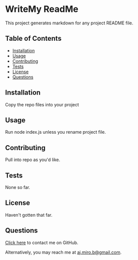 

# WriteMy ReadMe

This project generates markdown for any project README file.

## Table of Contents

* [Installation](#installation)
* [Usage](#usage)
* [Contributing](#contributing)
* [Tests](#tests)
* [License](#license)
* [Questions](#questions)

## Installation

Copy the repo files into your project

## Usage

Run node index.js unless you rename project file.

## Contributing

Pull into repo as you'd like.

## Tests

None so far.

## License

Haven't gotten that far.

## Questions

[Click here](https://github.com/ConDuckt) to contact me on GitHub. 

Alternatively, you may reach me at aj.miro.b@gmail.com.

